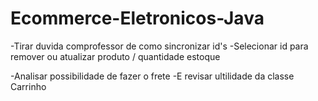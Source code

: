 # Ecommerce-Eletronicos-Java

-Tirar duvida comprofessor de como sincronizar id's
-Selecionar id para remover ou atualizar produto / quantidade estoque

-Analisar possibilidade de fazer o frete 
-E revisar ultilidade da classe Carrinho
